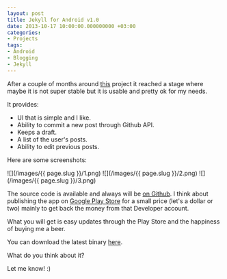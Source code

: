 ```yaml
---
layout: post
title: Jekyll for Android v1.0
date: 2013-10-17 10:00:00.000000000 +03:00
categories:
- Projects
tags:
- Android
- Blogging
- Jekyll
---
```


After a couple of months around [this](http://github.com/tsagi/jekyllforandroid) project it reached a stage where maybe it is not super stable but it is usable and pretty ok for my needs.

<!--more-->

It provides:

*   UI that is simple and I like.
*   Ability to commit a new post through Github API.
*   Keeps a draft.
*   A list of the user's posts.
*   Ability to edit previous posts.

Here are some screenshots:

![](/images/{{ page.slug }}/1.png)
![](/images/{{ page.slug }}/2.png)
![](/images/{{ page.slug }}/3.png)

The source code is available and always will be [on Github](https://github.com/tsagi/jekyll-client-for-android).
I think about publishing the app on [Google Play Store](https://play.google.com/store) for a small
price (let's a dollar or two) mainly to get back the money from that Developer account.

What you will get is easy updates through the Play Store and the happiness of buying me a beer.

You can download the latest binary [here](https://github.com/tsagi/jekyll-client-for-android/blob/master/README.md#download).

What do you think about it?

Let me know! :)

